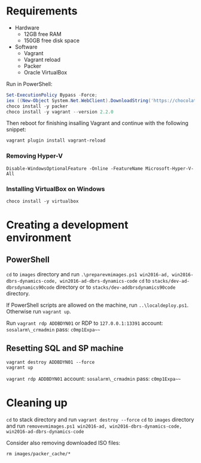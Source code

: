 # Requirements
* Hardware
  * 12GB free RAM
  * 150GB free disk space
* Software
  * Vagrant
  * Vagrant reload
  * Packer
  * Oracle VirtualBox

Run in PowerShell:
```PowerShell
Set-ExecutionPolicy Bypass -Force;
iex ((New-Object System.Net.WebClient).DownloadString('https://chocolatey.org/install.ps1'))
choco install -y packer
choco install -y vagrant --version 2.2.0
```
Then reboot for finishing insalling Vagrant and continue with the following snippet:
```PowerShell
vagrant plugin install vagrant-reload
```

### Removing Hyper-V
```
Disable-WindowsOptionalFeature -Online -FeatureName Microsoft-Hyper-V-All
```

### Installing VirtualBox on Windows
```
choco install -y virtualbox
```

# Creating a development environment

## PowerShell
`cd` to `images` directory and run `.\preparevmimages.ps1 win2016-ad, win2016-dbrs-dynamics-code, win2016-ad-dbrs-dynamics-code`
`cd` to `stacks/dev-ad-dbrsdynamics90code` directory or to `stacks/dev-addbrsdynamics90code` directory.

If PowerShell scripts are allowed on the machine, run `..\localdeploy.ps1`. Otherwise run `vagrant up`.

Run `vagrant rdp ADDBDYN01` or RDP to `127.0.0.1:13391`
account: `sosalarm\_crmadmin`
pass: `c0mp1Expa~~`

## Resetting SQL and SP machine

```
vagrant destroy ADDBDYN01 --force
vagrant up
```

`vagrant rdp ADDBDYN01`
account: `sosalarm\_crmadmin`
pass: `c0mp1Expa~~`

# Cleaning up
`cd` to stack directory and run `vagrant destroy --force`
`cd` to `images` directory and run `removevmimages.ps1 win2016-ad, win2016-dbrs-dynamics-code, win2016-ad-dbrs-dynamics-code`

Consider also removing downloaded ISO files:

`rm images/packer_cache/*`